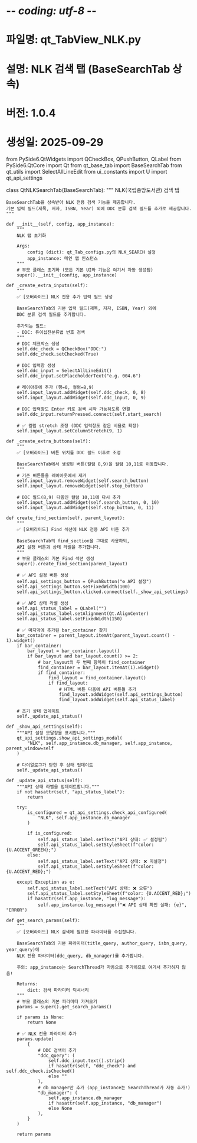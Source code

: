# -*- coding: utf-8 -*-
# 파일명: qt_TabView_NLK.py
# 설명: NLK 검색 탭 (BaseSearchTab 상속)
# 버전: 1.0.4
# 생성일: 2025-09-29

from PySide6.QtWidgets import QCheckBox, QPushButton, QLabel
from PySide6.QtCore import Qt
from qt_base_tab import BaseSearchTab
from qt_utils import SelectAllLineEdit
from ui_constants import U
import qt_api_settings


class QtNLKSearchTab(BaseSearchTab):
    """
    NLK(국립중앙도서관) 검색 탭

    BaseSearchTab을 상속받아 NLK 전용 검색 기능을 제공합니다.
    기본 입력 필드(제목, 저자, ISBN, Year) 외에 DDC 분류 검색 필드를 추가로 제공합니다.
    """

    def __init__(self, config, app_instance):
        """
        NLK 탭 초기화

        Args:
            config (dict): qt_Tab_configs.py의 NLK_SEARCH 설정
            app_instance: 메인 앱 인스턴스
        """
        # 부모 클래스 초기화 (모든 기본 UI와 기능은 여기서 자동 생성됨)
        super().__init__(config, app_instance)

    def _create_extra_inputs(self):
        """
        ✅ [오버라이드] NLK 전용 추가 입력 필드 생성

        BaseSearchTab의 기본 입력 필드(제목, 저자, ISBN, Year) 외에
        DDC 분류 검색 필드를 추가합니다.

        추가되는 필드:
        - DDC: 듀이십진분류법 번호 검색
        """
        # DDC 체크박스 생성
        self.ddc_check = QCheckBox("DDC:")
        self.ddc_check.setChecked(True)

        # DDC 입력창 생성
        self.ddc_input = SelectAllLineEdit()
        self.ddc_input.setPlaceholderText("e.g. 004.6")

        # 레이아웃에 추가 (행=0, 컬럼=8,9)
        self.input_layout.addWidget(self.ddc_check, 0, 8)
        self.input_layout.addWidget(self.ddc_input, 0, 9)

        # DDC 입력창도 Enter 키로 검색 시작 가능하도록 연결
        self.ddc_input.returnPressed.connect(self.start_search)

        # ✅ 컬럼 stretch 조정 (DDC 입력창도 같은 비율로 확장)
        self.input_layout.setColumnStretch(9, 1)

    def _create_extra_buttons(self):
        """
        ✅ [오버라이드] 버튼 위치를 DDC 필드 이후로 조정

        BaseSearchTab에서 생성된 버튼(컬럼 8,9)을 컬럼 10,11로 이동합니다.
        """
        # 기존 버튼들을 레이아웃에서 제거
        self.input_layout.removeWidget(self.search_button)
        self.input_layout.removeWidget(self.stop_button)

        # DDC 필드(8,9) 다음인 컬럼 10,11에 다시 추가
        self.input_layout.addWidget(self.search_button, 0, 10)
        self.input_layout.addWidget(self.stop_button, 0, 11)

    def create_find_section(self, parent_layout):
        """
        ✅ [오버라이드] Find 섹션에 NLK 전용 API 버튼 추가

        BaseSearchTab의 find_section을 그대로 사용하되,
        API 설정 버튼과 상태 라벨을 추가합니다.
        """
        # 부모 클래스의 기본 Find 섹션 생성
        super().create_find_section(parent_layout)

        # ✅ API 설정 버튼 생성
        self.api_settings_button = QPushButton("⚙️ API 설정")
        self.api_settings_button.setFixedWidth(100)
        self.api_settings_button.clicked.connect(self._show_api_settings)

        # ✅ API 상태 라벨 생성
        self.api_status_label = QLabel("")
        self.api_status_label.setAlignment(Qt.AlignCenter)
        self.api_status_label.setFixedWidth(150)

        # ✅ 마지막에 추가된 bar_container 찾기
        bar_container = parent_layout.itemAt(parent_layout.count() - 1).widget()
        if bar_container:
            bar_layout = bar_container.layout()
            if bar_layout and bar_layout.count() >= 2:
                # bar_layout의 두 번째 항목이 find_container
                find_container = bar_layout.itemAt(1).widget()
                if find_container:
                    find_layout = find_container.layout()
                    if find_layout:
                        # HTML 버튼 다음에 API 버튼들 추가
                        find_layout.addWidget(self.api_settings_button)
                        find_layout.addWidget(self.api_status_label)

        # 초기 상태 업데이트
        self._update_api_status()

    def _show_api_settings(self):
        """API 설정 모달창을 표시합니다."""
        qt_api_settings.show_api_settings_modal(
            "NLK", self.app_instance.db_manager, self.app_instance, parent_window=self
        )

        # 다이얼로그가 닫힌 후 상태 업데이트
        self._update_api_status()

    def _update_api_status(self):
        """API 상태 라벨을 업데이트합니다."""
        if not hasattr(self, "api_status_label"):
            return

        try:
            is_configured = qt_api_settings.check_api_configured(
                "NLK", self.app_instance.db_manager
            )

            if is_configured:
                self.api_status_label.setText("API 상태: ✅ 설정됨")
                self.api_status_label.setStyleSheet(f"color: {U.ACCENT_GREEN};")
            else:
                self.api_status_label.setText("API 상태: ❌ 미설정")
                self.api_status_label.setStyleSheet(f"color: {U.ACCENT_RED};")

        except Exception as e:
            self.api_status_label.setText("API 상태: ❌ 오류")
            self.api_status_label.setStyleSheet(f"color: {U.ACCENT_RED};")
            if hasattr(self.app_instance, "log_message"):
                self.app_instance.log_message(f"❌ API 상태 확인 실패: {e}", "ERROR")

    def get_search_params(self):
        """
        ✅ [오버라이드] NLK 검색에 필요한 파라미터를 수집합니다.

        BaseSearchTab의 기본 파라미터(title_query, author_query, isbn_query, year_query)에
        NLK 전용 파라미터(ddc_query, db_manager)를 추가합니다.

        주의: app_instance는 SearchThread가 자동으로 추가하므로 여기서 추가하지 않음!

        Returns:
            dict: 검색 파라미터 딕셔너리
        """
        # 부모 클래스의 기본 파라미터 가져오기
        params = super().get_search_params()

        if params is None:
            return None

        # ✅ NLK 전용 파라미터 추가
        params.update(
            {
                # DDC 검색어 추가
                "ddc_query": (
                    self.ddc_input.text().strip()
                    if hasattr(self, "ddc_check") and self.ddc_check.isChecked()
                    else ""
                ),
                # db_manager만 추가 (app_instance는 SearchThread가 자동 추가!)
                "db_manager": (
                    self.app_instance.db_manager
                    if hasattr(self.app_instance, "db_manager")
                    else None
                ),
            }
        )

        return params
